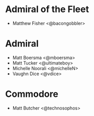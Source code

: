 # Admiral of the Fleet

- Matthew Fisher <@bacongobbler>

# Admiral

- Matt Boersma <@mboersma>
- Matt Tucker <@ultimateboy>
- Michelle Noorali <@michelleN>
- Vaughn Dice <@vdice>

# Commodore

- Matt Butcher <@technosophos>
